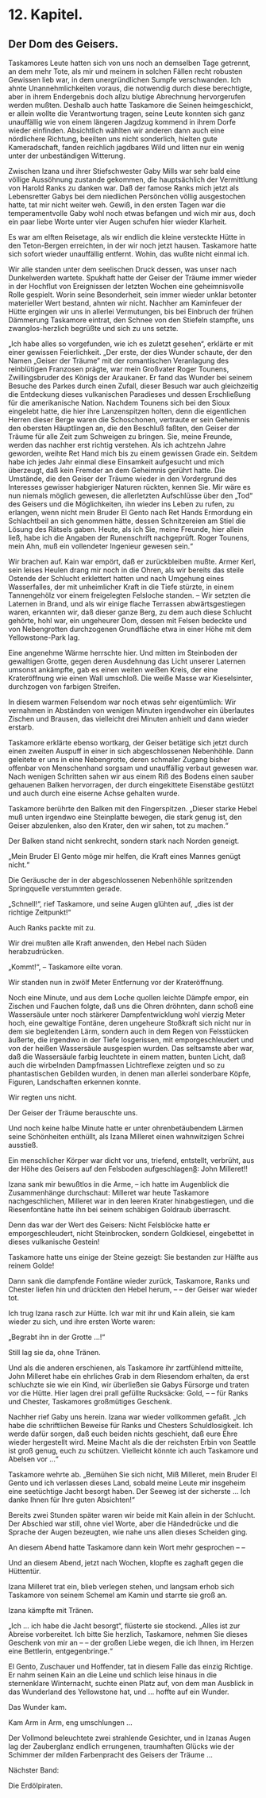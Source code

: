 12\. Kapitel.
=============

Der Dom des Geisers.
--------------------

Taskamores Leute hatten sich von uns noch an demselben Tage getrennt, an dem mehr Tote, als mir und meinem in solchen Fällen recht robusten Gewissen lieb war, in dem unergründlichen Sumpfe verschwanden. Ich ahnte Unannehmlichkeiten voraus, die notwendig durch diese berechtigte, aber in ihrem Endergebnis doch allzu blutige Abrechnung hervorgerufen werden mußten. Deshalb auch hatte Taskamore die Seinen heimgeschickt, er allein wollte die Verantwortung tragen, seine Leute konnten sich ganz unauffällig wie von einem längeren Jagdzug kommend in ihrem Dorfe wieder einfinden. Absichtlich wählten wir anderen dann auch eine nördlichere Richtung, beeilten uns nicht sonderlich, hielten gute Kameradschaft, fanden reichlich jagdbares Wild und litten nur ein wenig unter der unbeständigen Witterung.

Zwischen Izana und ihrer Stiefschwester Gaby Mills war sehr bald eine völlige Aussöhnung zustande gekommen, die hauptsächlich der Vermittlung von Harold Ranks zu danken war. Daß der famose Ranks mich jetzt als Lebensretter Gabys bei dem niedlichen Persönchen völlig ausgestochen hatte, tat mir nicht weiter weh. Gewiß, in den ersten Tagen war die temperamentvolle Gaby wohl noch etwas befangen und wich mir aus, doch ein paar liebe Worte unter vier Augen schufen hier wieder Klarheit.

Es war am elften Reisetage, als wir endlich die kleine versteckte Hütte in den Teton-Bergen erreichten, in der wir noch jetzt hausen. Taskamore hatte sich sofort wieder unauffällig entfernt. Wohin, das wußte nicht einmal ich.

Wir alle standen unter dem seelischen Druck dessen, was unser nach Dunkelwerden wartete. Spukhaft hatte der Geiser der Träume immer wieder in der Hochflut von Ereignissen der letzten Wochen eine geheimnisvolle Rolle gespielt. Worin seine Besonderheit, sein immer wieder unklar betonter materieller Wert bestand, ahnten wir nicht. Nachher am Kaminfeuer der Hütte ergingen wir uns in allerlei Vermutungen, bis bei Einbruch der frühen Dämmerung Taskamore eintrat, den Schnee von den Stiefeln stampfte, uns zwanglos-herzlich begrüßte und sich zu uns setzte.

„Ich habe alles so vorgefunden, wie ich es zuletzt gesehen“, erklärte er mit einer gewissen Feierlichkeit. „Der erste, der dies Wunder schaute, der den Namen „Geiser der Träume“ mit der romantischen Veranlagung des reinblütigen Franzosen prägte, war mein Großvater Roger Tounens, Zwillingsbruder des Königs der Araukaner. Er fand das Wunder bei seinem Besuche des Parkes durch einen Zufall, dieser Besuch war auch gleichzeitig die Entdeckung dieses vulkanischen Paradieses und dessen Erschließung für die amerikanische Nation. Nachdem Tounens sich bei den Sioux eingelebt hatte, die hier ihre Lanzenspitzen holten, denn die eigentlichen Herren dieser Berge waren die Schoschonen, vertraute er sein Geheimnis den obersten Häuptlingen an, die den Beschluß faßten, den Geiser der Träume für alle Zeit zum Schweigen zu bringen. Sie, meine Freunde, werden das nachher erst richtig verstehen. Als ich achtzehn Jahre geworden, weihte Ret Hand mich bis zu einem gewissen Grade ein. Seitdem habe ich jedes Jahr einmal diese Einsamkeit aufgesucht und mich überzeugt, daß kein Fremder an dem Geheimnis gerührt hatte. Die Umstände, die den Geiser der Träume wieder in den Vordergrund des Interesses gewisser habgieriger Naturen rückten, kennen Sie. Mir wäre es nun niemals möglich gewesen, die allerletzten Aufschlüsse über den „Tod“ des Geisers und die Möglichkeiten, ihn wieder ins Leben zu rufen, zu erlangen, wenn nicht mein Bruder El Gento nach Ret Hands Ermordung ein Schlachtbeil an sich genommen hätte, dessen Schnitzereien am Stiel die Lösung des Rätsels gaben. Heute, als ich Sie, meine Freunde, hier allein ließ, habe ich die Angaben der Runenschrift nachgeprüft. Roger Tounens, mein Ahn, muß ein vollendeter Ingenieur gewesen sein.“

Wir brachen auf. Kain war empört, daß er zurückbleiben mußte. Armer Kerl, sein leises Heulen drang mir noch in die Ohren, als wir bereits das steile Ostende der Schlucht erklettert hatten und nach Umgehung eines Wasserfalles, der mit unheimlicher Kraft in die Tiefe stürzte, in einem Tannengehölz vor einem freigelegten Felsloche standen. – Wir setzten die Laternen in Brand, und als wir einige flache Terrassen abwärtsgestiegen waren, erkannten wir, daß dieser ganze Berg, zu dem auch diese Schlucht gehörte, hohl war, ein ungeheurer Dom, dessen mit Felsen bedeckte und von Nebengrotten durchzogenen Grundfläche etwa in einer Höhe mit dem Yellowstone-Park lag.

Eine angenehme Wärme herrschte hier. Und mitten im Steinboden der gewaltigen Grotte, gegen deren Ausdehnung das Licht unserer Laternen umsonst ankämpfte, gab es einen weiten weißen Kreis, der eine Krateröffnung wie einen Wall umschloß. Die weiße Masse war Kieselsinter, durchzogen von farbigen Streifen.

In diesem warmen Felsendom war noch etwas sehr eigentümlich: Wir vernahmen in Abständen von wenigen Minuten irgendwoher ein überlautes Zischen und Brausen, das vielleicht drei Minuten anhielt und dann wieder erstarb.

Taskamore erklärte ebenso wortkarg, der Geiser betätige sich jetzt durch einen zweiten Auspuff in einer in sich abgeschlossenen Nebenhöhle. Dann geleitete er uns in eine Nebengrotte, deren schmaler Zugang bisher offenbar von Menschenhand sorgsam und unauffällig verbaut gewesen war. Nach wenigen Schritten sahen wir aus einem Riß des Bodens einen sauber gehauenen Balken hervorragen, der durch eingekittete Eisenstäbe gestützt und auch durch eine eiserne Achse gehalten wurde.

Taskamore berührte den Balken mit den Fingerspitzen. „Dieser starke Hebel muß unten irgendwo eine Steinplatte bewegen, die stark genug ist, den Geiser abzulenken, also den Krater, den wir sahen, tot zu machen.“

Der Balken stand nicht senkrecht, sondern stark nach Norden geneigt.

„Mein Bruder El Gento möge mir helfen, die Kraft eines Mannes genügt nicht.“

Die Geräusche der in der abgeschlossenen Nebenhöhle spritzenden Springquelle verstummten gerade.

„Schnell!“, rief Taskamore, und seine Augen glühten auf, „dies ist der richtige Zeitpunkt!“

Auch Ranks packte mit zu.

Wir drei mußten alle Kraft anwenden, den Hebel nach Süden herabzudrücken.

„Kommt!“, – Taskamore eilte voran.

Wir standen nun in zwölf Meter Entfernung vor der Krateröffnung.

Noch eine Minute, und aus dem Loche quollen leichte Dämpfe empor, ein Zischen und Fauchen folgte, daß uns die Ohren dröhnten, dann schoß eine Wassersäule unter noch stärkerer Dampfentwicklung wohl vierzig Meter hoch, eine gewaltige Fontäne, deren ungeheure Stoßkraft sich nicht nur in dem sie begleitenden Lärm, sondern auch in dem Regen von Felsstücken äußerte, die irgendwo in der Tiefe losgerissen, mit emporgeschleudert und von der heißen Wassersäule ausgespien wurden. Das seltsamste aber war, daß die Wassersäule farbig leuchtete in einem matten, bunten Licht, daß auch die wirbelnden Dampfmassen Lichtreflexe zeigten und so zu phantastischen Gebilden wurden, in denen man allerlei sonderbare Köpfe, Figuren, Landschaften erkennen konnte.

Wir regten uns nicht.

Der Geiser der Träume berauschte uns.

Und noch keine halbe Minute hatte er unter ohrenbetäubendem Lärmen seine Schönheiten enthüllt, als Izana Milleret einen wahnwitzigen Schrei ausstieß.

Ein menschlicher Körper war dicht vor uns, triefend, entstellt, verbrüht, aus der Höhe des Geisers auf den Felsboden aufgeschlagen<a class="refnote" id="rn8" href="99_footnotes.xhtml#fn8">8</a>: John Milleret!!

Izana sank mir bewußtlos in die Arme, – ich hatte im Augenblick die Zusammenhänge durchschaut: Milleret war heute Taskamore nachgeschlichen, Milleret war in den leeren Krater hinabgestiegen, und die Riesenfontäne hatte ihn bei seinem schäbigen Goldraub überrascht.

Denn das war der Wert des Geisers: Nicht Felsblöcke hatte er emporgeschleudert, nicht Steinbrocken, sondern Goldkiesel, eingebettet in dieses vulkanische Gestein!

Taskamore hatte uns einige der Steine gezeigt: Sie bestanden zur Hälfte aus reinem Golde!

Dann sank die dampfende Fontäne wieder zurück, Taskamore, Ranks und Chester liefen hin und drückten den Hebel herum, – – der Geiser war wieder tot.

Ich trug Izana rasch zur Hütte. Ich war mit ihr und Kain allein, sie kam wieder zu sich, und ihre ersten Worte waren:

„Begrabt ihn in der Grotte …!“

Still lag sie da, ohne Tränen.

Und als die anderen erschienen, als Taskamore ihr zartfühlend mitteilte, John Milleret habe ein ehrliches Grab in dem Riesendom erhalten, da erst schluchzte sie wie ein Kind, wir überließen sie Gabys Fürsorge und traten vor die Hütte. Hier lagen drei prall gefüllte Rucksäcke: Gold, – – für Ranks und Chester, Taskamores großmütiges Geschenk.

Nachher rief Gaby uns herein. Izana war wieder vollkommen gefaßt. „Ich habe die schriftlichen Beweise für Ranks und Chesters Schuldlosigkeit. Ich werde dafür sorgen, daß euch beiden nichts geschieht, daß eure Ehre wieder hergestellt wird. Meine Macht als die der reichsten Erbin von Seattle ist groß genug, euch zu schützen. Vielleicht könnte ich auch Taskamore und Abelsen vor …“

Taskamore wehrte ab. „Bemühen Sie sich nicht, Miß Milleret, mein Bruder El Gento und ich verlassen dieses Land, sobald meine Leute mir insgeheim eine seetüchtige Jacht besorgt haben. Der Seeweg ist der sicherste … Ich danke Ihnen für Ihre guten Absichten!“

Bereits zwei Stunden später waren wir beide mit Kain allein in der Schlucht. Der Abschied war still, ohne viel Worte, aber die Händedrücke und die Sprache der Augen bezeugten, wie nahe uns allen dieses Scheiden ging.

An diesem Abend hatte Taskamore dann kein Wort mehr gesprochen – –

Und an diesem Abend, jetzt nach Wochen, klopfte es zaghaft gegen die Hüttentür.

Izana Milleret trat ein, blieb verlegen stehen, und langsam erhob sich Taskamore von seinem Schemel am Kamin und starrte sie groß an.

Izana kämpfte mit Tränen.

„Ich … ich habe die Jacht besorgt“, flüsterte sie stockend. „Alles ist zur Abreise vorbereitet. Ich bitte Sie herzlich, Taskamore, nehmen Sie dieses Geschenk von mir an – – der großen Liebe wegen, die ich Ihnen, im Herzen eine Bettlerin, entgegenbringe.“

El Gento, Zuschauer und Hoffender, tat in diesem Falle das einzig Richtige. Er nahm seinen Kain an die Leine und schlich leise hinaus in die sternenklare Winternacht, suchte einen Platz auf, von dem man Ausblick in das Wunderland des Yellowstone hat, und … hoffte auf ein Wunder.

Das Wunder kam.

Kam Arm in Arm, eng umschlungen …

Der Vollmond beleuchtete zwei strahlende Gesichter, und in Izanas Augen lag der Zauberglanz endlich errungenen, traumhaften Glücks wie der Schimmer der milden Farbenpracht des Geisers der Träume …

 

Nächster Band:

Die Erdölpiraten.

